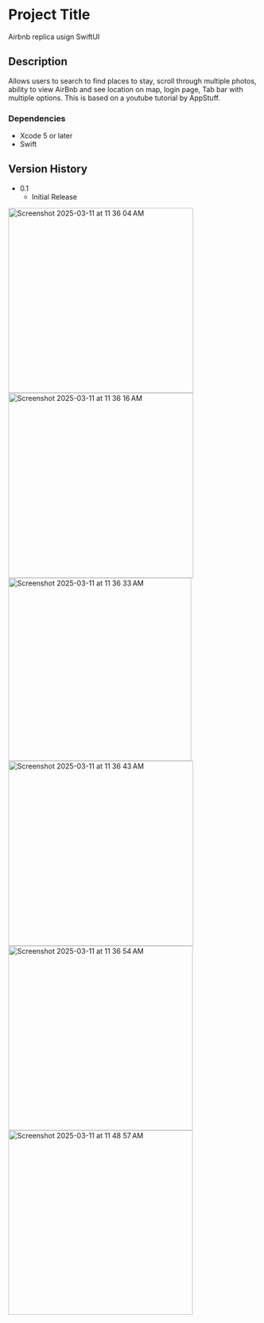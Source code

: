 # Project Title
Airbnb replica usign SwiftUI

## Description
Allows users to search to find places to stay, scroll through multiple photos, ability to view AirBnb and see location on map, login page, Tab bar with multiple options. This is based on a youtube tutorial by AppStuff. 

### Dependencies
* Xcode 5 or later
* Swift

## Version History
* 0.1
    * Initial Release
      
<img width="372" alt="Screenshot 2025-03-11 at 11 36 04 AM" src="https://github.com/user-attachments/assets/39408886-6cd3-41e7-8020-e71fdc90d9a3" />
<img width="372" alt="Screenshot 2025-03-11 at 11 36 16 AM" src="https://github.com/user-attachments/assets/525bcb3d-383d-4866-b5fb-b145ef9c933f" />
<img width="368" alt="Screenshot 2025-03-11 at 11 36 33 AM" src="https://github.com/user-attachments/assets/f9419a41-bc61-48e0-8bd9-e8d5bee36d9e" />
<img width="372" alt="Screenshot 2025-03-11 at 11 36 43 AM" src="https://github.com/user-attachments/assets/9a5e765d-9039-4168-9a7d-f3cd4a64030e" />
<img width="371" alt="Screenshot 2025-03-11 at 11 36 54 AM" src="https://github.com/user-attachments/assets/7504fe3c-67db-4d37-95ae-55fbc1e80c58" />
<img width="371" alt="Screenshot 2025-03-11 at 11 48 57 AM" src="https://github.com/user-attachments/assets/bb2b19fd-4b78-4af4-bcd4-571b378e3fad" />
